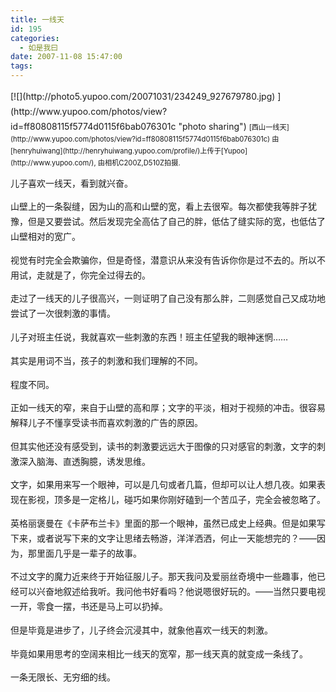 ```yaml
---
title: 一线天
id: 195
categories:
  - 如是我曰
date: 2007-11-08 15:47:00
tags:
---
```


<span class="Apple-style-span" style="font-family:Verdana;font-size:13px;line-height:22px;"><div id="LastMDatecns!2FFE745BB29BDC48!674" style="line-height:170%;">
</div><div id="msgcns!2FFE745BB29BDC48!674" class="bvMsg" style="line-height:170%;width:100%;overflow-x:hidden;overflow-y:hidden;text-overflow:ellipsis;"><div style="float:left;margin-bottom:10px;margin-right:10px;line-height:170%;">[![](http://photo5.yupoo.com/20071031/234249_927679780.jpg) ](http://www.yupoo.com/photos/view?id=ff80808115f5774d0115f6bab076301c "photo sharing")
<span style="margin-top:0;font-size:.8em;line-height:170%;">[西山一线天](http://www.yupoo.com/photos/view?id=ff80808115f5774d0115f6bab076301c)
由[henryhuiwang](http://henryhuiwang.yupoo.com/profile/)上传于[Yupoo](http://www.yupoo.com/), 由相机C200Z,D510Z拍摄.</span></div><div style="line-height:170%;">儿子喜欢一线天，看到就兴奋。

山壁上的一条裂缝，因为山的高和山壁的宽，看上去很窄。每次都使我等胖子犹豫，但是又要尝试。然后发现完全高估了自己的胖，低估了缝实际的宽，也低估了山壁相对的宽广。

视觉有时完全会欺骗你，但是奇怪，潜意识从来没有告诉你你是过不去的。所以不用试，走就是了，你完全过得去的。

走过了一线天的儿子很高兴，一则证明了自己没有那么胖，二则感觉自己又成功地尝试了一次很刺激的事情。

儿子对班主任说，我就喜欢一些刺激的东西！班主任望我的眼神迷惘……

其实是用词不当，孩子的刺激和我们理解的不同。

程度不同。

正如一线天的窄，来自于山壁的高和厚；文字的平淡，相对于视频的冲击。很容易解释儿子不懂享受读书而喜欢刺激的广告的原因。

但其实他还没有感受到，读书的刺激要远远大于图像的只对感官的刺激，文字的刺激深入脑海、直透胸臆，诱发思维。

文字，如果用来写一个眼神，可以是几句或者几篇，但却可以让人想几夜。如果表现在影视，顶多是一定格儿，碰巧如果你刚好磕到一个苦瓜子，完全会被忽略了。

英格丽褒曼在《卡萨布兰卡》里面的那一个眼神，虽然已成史上经典。但是如果写下来，或者说写下来的文字让思绪去畅游，洋洋洒洒，何止一天能想完的？——因为，那里面几乎是一辈子的故事。

不过文字的魔力近来终于开始征服儿子。那天我问及爱丽丝奇境中一些趣事，他已经可以兴奋地叙述给我听。我问他书好看吗？他说嗯很好玩的。——当然只要电视一开，零食一摆，书还是马上可以扔掉。

但是毕竟是进步了，儿子终会沉浸其中，就象他喜欢一线天的刺激。

毕竟如果用思考的空阔来相比一线天的宽窄，那一线天真的就变成一条线了。

一条无限长、无穷细的线。</div></div></span>